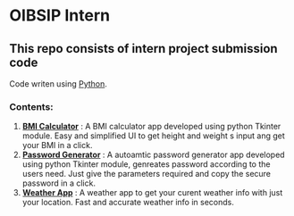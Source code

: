 # **OIBSIP Intern**
 
## This repo consists of intern project submission code
Code writen using [Python](https://docs.python.org/3/).

### Contents:
1. [**BMI Calculator**](./proj1(BMI)/bmiCalculator.py) :
A BMI calculator app developed using python Tkinter module. Easy and simplified UI to get height and weight s input ang get your BMI in a click.
2. [**Password Generator**](./proj2(password)/password.py) :
A autoamtic password generator app developed using python Tkinter module, genreates password according to the users need. Just give the parameters required and copy the secure password in a click.
3. [**Weather App**](./proj3_weather/Init.py) :
A weather app to get your curent weather info with just your location. Fast and accurate weather info in seconds.